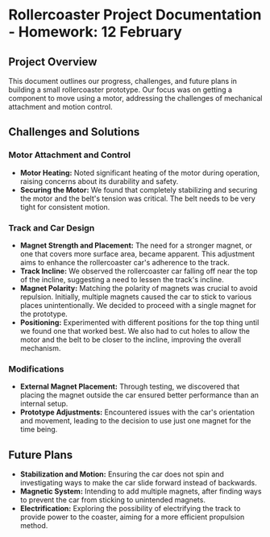 # Rollercoaster Project Documentation - Homework: 12 February

## Project Overview

This document outlines our progress, challenges, and future plans in building a small rollercoaster prototype. Our focus was on getting a component to move using a motor, addressing the challenges of mechanical attachment and motion control.

## Challenges and Solutions

### Motor Attachment and Control

- **Motor Heating:** Noted significant heating of the motor during operation, raising concerns about its durability and safety.
- **Securing the Motor:** We found that completely stabilizing and securing the motor and the belt's tension was critical. The belt needs to be very tight for consistent motion.

### Track and Car Design

- **Magnet Strength and Placement:** The need for a stronger magnet, or one that covers more surface area, became apparent. This adjustment aims to enhance the rollercoaster car's adherence to the track.
- **Track Incline:** We observed the rollercoaster car falling off near the top of the incline, suggesting a need to lessen the track's incline.
- **Magnet Polarity:** Matching the polarity of magnets was crucial to avoid repulsion. Initially, multiple magnets caused the car to stick to various places unintentionally. We decided to proceed with a single magnet for the prototype.
- **Positioning:** Experimented with different positions for the top thing until we found one that worked best. We also had to cut holes to allow the motor and the belt to be closer to the incline, improving the overall mechanism.

### Modifications

- **External Magnet Placement:** Through testing, we discovered that placing the magnet outside the car ensured better performance than an internal setup.
- **Prototype Adjustments:** Encountered issues with the car's orientation and movement, leading to the decision to use just one magnet for the time being.

## Future Plans

- **Stabilization and Motion:** Ensuring the car does not spin and investigating ways to make the car slide forward instead of backwards.
- **Magnetic System:** Intending to add multiple magnets, after finding ways to prevent the car from sticking to unintended magnets.
- **Electrification:** Exploring the possibility of electrifying the track to provide power to the coaster, aiming for a more efficient propulsion method.
